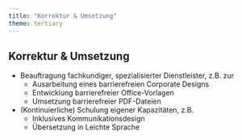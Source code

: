 ```yaml
---
title: "Korrektur & Umsetzung"
theme: tertiary
---
```

## Korrektur & Umsetzung

- Beauftragung fachkundiger, spezialisierter Dienstleister, z.B. zur
    - Ausarbeitung eines barrierefreien Corporate Designs
    - Entwicklung barrierefreier Office-Vorlagen
    - Umsetzung barrierefreier PDF-Dateien
- (Kontinuierliche) Schulung eigener Kapazitäten, z.B. 
    - Inklusives Kommunikationsdesign
    - Übersetzung in Leichte Sprache
